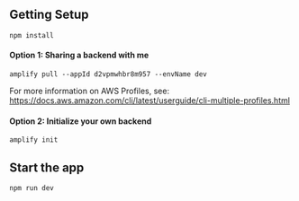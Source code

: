 ## Getting Setup

`npm install`

#### Option 1: Sharing a backend with me

`amplify pull --appId d2vpmwhbr8m957 --envName dev`

For more information on AWS Profiles, see:
https://docs.aws.amazon.com/cli/latest/userguide/cli-multiple-profiles.html

#### Option 2: Initialize your own backend

`amplify init`

## Start the app

`npm run dev`

